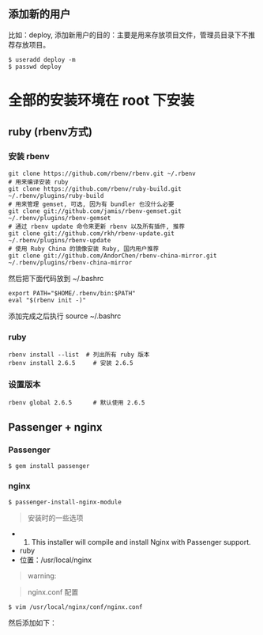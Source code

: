 ## 添加新的用户
比如：deploy, 添加新用户的目的：主要是用来存放项目文件，管理员目录下不推荐存放项目。
```
$ useradd deploy -m
$ passwd deploy
```

# 全部的安装环境在 root 下安装
## ruby (rbenv方式)
### 安装 rbenv
```
git clone https://github.com/rbenv/rbenv.git ~/.rbenv
# 用来编译安装 ruby
git clone https://github.com/rbenv/ruby-build.git ~/.rbenv/plugins/ruby-build
# 用来管理 gemset, 可选, 因为有 bundler 也没什么必要
git clone git://github.com/jamis/rbenv-gemset.git  ~/.rbenv/plugins/rbenv-gemset
# 通过 rbenv update 命令来更新 rbenv 以及所有插件, 推荐
git clone git://github.com/rkh/rbenv-update.git ~/.rbenv/plugins/rbenv-update
# 使用 Ruby China 的镜像安装 Ruby, 国内用户推荐
git clone git://github.com/AndorChen/rbenv-china-mirror.git ~/.rbenv/plugins/rbenv-china-mirror
```
然后把下面代码放到 ~/.bashrc
```
export PATH="$HOME/.rbenv/bin:$PATH"
eval "$(rbenv init -)"
```
添加完成之后执行 source ~/.bashrc
### ruby
```
rbenv install --list  # 列出所有 ruby 版本
rbenv install 2.6.5     # 安装 2.6.5
```

### 设置版本
```
rbenv global 2.6.5      # 默认使用 2.6.5
```

## Passenger + nginx
### Passenger
```
$ gem install passenger
```
### nginx
```
$ passenger-install-nginx-module
```
> 安装时的一些选项

- 1. This installer will compile and install Nginx with Passenger support.
- ruby
- 位置：/usr/local/nginx

> warning:

> nginx.conf 配置
```
$ vim /usr/local/nginx/conf/nginx.conf 
```
然后添加如下：
```
```
